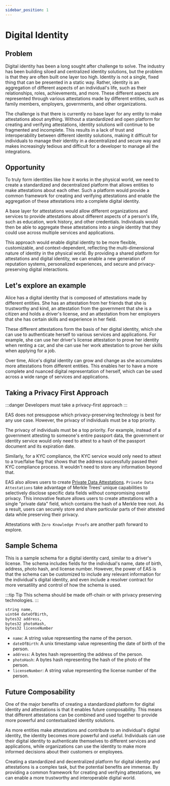 ```yaml
---
sidebar_position: 1
---
```


# Digital Identity

## Problem
Digital identity has been a long sought after challenge to solve. The industry has been building siloed and centralized identity solutions, but the problem is that they are often built one layer too high. Identity is not a single, fixed thing that can be presented in a static way. Rather, identity is an aggregation of different aspects of an individual's life, such as their relationships, roles, achievements, and more. These different aspects are represented through various attestations made by different entities, such as family members, employers, governments, and other organizations.

The challenge is that there is currently no base layer for any entity to make attestations about anything. Without a standardized and open platform for creating and verifying attestations, identity solutions will continue to be fragmented and incomplete. This results in a lack of trust and interoperability between different identity solutions, making it difficult for individuals to manage their identity in a decentralized and secure way and makes increasingly tedious and difficult for a developer to manage all the integrations.

## Opportunity
To truly form identities like how it works in the physical world, we need to create a standardized and decentralized platform that allows entities to make attestations about each other. Such a platform would provide a common framework for creating and verifying attestations and enable the aggregation of these attestations into a complete digital identity.

A base layer for attestations would allow different organizations and services to provide attestations about different aspects of a person's life, such as education, work history, and other credentials. Individuals would then be able to aggregate these attestations into a single identity that they could use across multiple services and applications.

This approach would enable digital identity to be more flexible, customizable, and context-dependent, reflecting the multi-dimensional nature of identity in the physical world. By providing a shared platform for attestations and digital identity, we can enable a new generation of reputation systems, personalized experiences, and secure and privacy-preserving digital interactions.

## Let's explore an example
Alice has a digital identity that is composed of attestations made by different entities. She has an attestation from her friends that she is trustworthy and kind, an attestation from the government that she is a citizen and holds a driver's license, and an attestation from her employers that she has certain skills and experience in her field.

These different attestations form the basis of her digital identity, which she can use to authenticate herself to various services and applications. For example, she can use her driver's license attestation to prove her identity when renting a car, and she can use her work attestation to prove her skills when applying for a job.

Over time, Alice's digital identity can grow and change as she accumulates more attestations from different entities. This enables her to have a more complete and nuanced digital representation of herself, which can be used across a wide range of services and applications.

## Taking a Privacy First Approach
:::danger Developers must take a privacy-first approach
:::

EAS does not presuppose which privacy-preserving technology is best for any use case. However, the privacy of individuals must be a top priority.

The privacy of individuals must be a top priority. For example, instead of a government attesting to someone's entire passport data, the government or identity service would only need to attest to a hash of the passport document and its expiration date. 

Similarly, for a KYC compliance, the KYC service would only need to attest to a true/false flag that shows that the address successfully passed their KYC compliance process. It wouldn't need to store any information beyond that.

EAS also allows users to create [Private Data Attestations](/docs/tutorials/private-data-attestations). `Private Data Attestations` take advantage of Merkle Trees' unique capabilities to selectively disclose specific data fields without compromising overall privacy. This innovative feature allows users to create attestations with a single "private data" field, which contains the hash of a Merkle tree root. As a result, users can securely store and share particular parts of their attested data while preserving their privacy.

Attestations with `Zero Knowledge Proofs` are another path forward to explore. 

## Sample Schema
This is a sample schema for a digital identity card, similar to a driver's license. The schema includes fields for the individual's name, date of birth, address, photo hash, and license number. However, the power of EAS is that the schema can be customized to include any relevant information for the individual's digital identity, and even include a resolver contract for more versatility and control of how the schema is used.

:::tip Tip
This schema should be made off-chain or with privacy preserving technologies.
:::

```bash jsx
string name,
uint64 dateOfBirth,
bytes32 address,
bytes32 photoHash,
bytes32 licenseNumber
```
- `name`: A string value representing the name of the person.
- `dateOfBirth`: A unix timestamp value representing the date of birth of the person.
- `address`: A bytes hash representing the address of the person.
- `photoHash`: A bytes hash representing the hash of the photo of the person.
- `licenseNumber`: A string value representing the license number of the person.

## Future Composability
One of the major benefits of creating a standardized platform for digital identity and attestations is that it enables future composability. This means that different attestations can be combined and used together to provide more powerful and contextualized identity solutions.

As more entities make attestations and contribute to an individual's digital identity, the identity becomes more powerful and useful. Individuals can use their digital identity to authenticate themselves to different services and applications, while organizations can use the identity to make more informed decisions about their customers or employees.

Creating a standardized and decentralized platform for digital identity and attestations is a complex task, but the potential benefits are immense. By providing a common framework for creating and verifying attestations, we can enable a more trustworthy and interoperable digital world.

